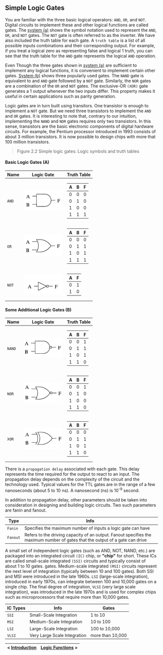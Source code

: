 ## Simple Logic Gates

You are familiar with the three basic logical operators: `AND`, `OR`, and `NOT`. Digital circuits to implement these and other logical functions are called gates. The [system (a)](https://github.com/romuro-pauliv/Introduction-to-Assembly/blob/main/Part%20II%20-%20Computer%20Organization/a3%20-%20Simple%20Logic%20Gates.md#basic-logic-gates-a) shows the symbol notation used to represent the `AND`, `OR`, and `NOT` gates. The `NOT` gate is often referred to as the inverter. We have also included the truth table for each gate. A `truth table` is a list of all possible inputs combinations and their corresponding output. For example, if you treat a logical zero as representing false and logical 1 truth, you can see that the truth table for the `AND` gate represents the logical `AND` operation.

Even Though the three gates shown in [system (a)](https://github.com/romuro-pauliv/Introduction-to-Assembly/blob/main/Part%20II%20-%20Computer%20Organization/a3%20-%20Simple%20Logic%20Gates.md#basic-logic-gates-a) are sufficient to implement any logical functions, it is convenient to implement certain other gates. [System (b)](https://github.com/romuro-pauliv/Introduction-to-Assembly/blob/main/Part%20II%20-%20Computer%20Organization/a3%20-%20Simple%20Logic%20Gates.md#some-additional-logic-gates-b) shows three popularly used gates. The `NAND` gate is equivalent to and `AND` gate followed by a `NOT` gate. Similarly, the `NOR` gates are a combination of the `OR` and `NOT` gates. The exclusive-OR `(XOR)` gate generates a 1 output whenever the two inputs differ. This property makes it useful in certain applications such as parity generation.

Logic gates are in turn built using transitors. One transistor is enough to implement a `NOT` gate. But we need three transistors to implement the `AND` and `OR` gates. It is interesting to note that, contrary to our intuition, implementing the `NAND` and `NOR` gates requires only two transistors. In this sense, transistors are the basic electronic components of digital hardware circuits. For example, the Pentium processor introduced in 1993 consists of about 3 million transistors. It is now possible to design chips with more that 100 million transistors.

> Figure 2.2 Simple logic gates: Logic symbols and truth tables
#### Basic Logic Gates (A)

| Name | Logic Gate | Truth Table |
|------| -----------|-------------|
| `AND` | ![AND Gate](https://github.com/romuro-pauliv/Introduction-to-Assembly/blob/main/Part%20II%20-%20Computer%20Organization/static/AND%20gate.png?raw=true) | <table> <thead>  <tr> <th>A</th> <th>B</th> <th>F</th> <tbody> <tr> <td>0</td> <td>0</td> <td>0</td> </tr> <tr> <td>0</td> <td>1</td> <td>0</td> </tr> <tr> <td>1</td> <td>0</td> <td>0</td> </tr> <tr> <td>1</td> <td>1</td> <td>1</td> </tr> </tbody> </tr> </thead> </table> |
| `OR` | ![OR Gate](https://github.com/romuro-pauliv/Introduction-to-Assembly/blob/main/Part%20II%20-%20Computer%20Organization/static/OR%20gate.png?raw=true) |<table> <thead>  <tr> <th>A</th> <th>B</th> <th>F</th> <tbody> <tr> <td>0</td> <td>0</td> <td>0</td> </tr> <tr> <td>0</td> <td>1</td> <td>1</td> </tr> <tr> <td>1</td> <td>0</td> <td>1</td> </tr> <tr> <td>1</td> <td>1</td> <td>1</td> </tr> </tbody> </tr> </thead> </table>|
| `NOT` | ![NOT Gate](https://github.com/romuro-pauliv/Introduction-to-Assembly/blob/main/Part%20II%20-%20Computer%20Organization/static/NOT%20gate.png?raw=true) | <table> <thead>  <tr> <th>A</th> <th>F</th> <tbody> <tr> <td>0</td> <td>1</td> </tr> <tr> <td>1</td> <td>0</td></tr></tbody> </tr> </thead> </table>|

#### Some Additional Logic Gates (B)

| Name | Logic Gate | Truth Table |
|------| -----------|-------------|
| `NAND` | ![NAND Gate](https://github.com/romuro-pauliv/Introduction-to-Assembly/blob/main/Part%20II%20-%20Computer%20Organization/static/NAND%20gate.png?raw=true) | <table> <thead>  <tr> <th>A</th> <th>B</th> <th>F</th> <tbody> <tr> <td>0</td> <td>0</td> <td>1</td> </tr> <tr> <td>0</td> <td>1</td> <td>1</td> </tr> <tr> <td>1</td> <td>0</td> <td>1</td> </tr> <tr> <td>1</td> <td>1</td> <td>0</td> </tr> </tbody> </tr> </thead> </table> |
| `NOR` | ![NOR Gate](https://github.com/romuro-pauliv/Introduction-to-Assembly/blob/main/Part%20II%20-%20Computer%20Organization/static/NOR%20gate.png?raw=true) | <table> <thead>  <tr> <th>A</th> <th>B</th> <th>F</th> <tbody> <tr> <td>0</td> <td>0</td> <td>1</td> </tr> <tr> <td>0</td> <td>1</td> <td>0</td> </tr> <tr> <td>1</td> <td>0</td> <td>0</td> </tr> <tr> <td>1</td> <td>1</td> <td>0</td> </tr> </tbody> </tr> </thead> </table> |
| `XOR` | ![XOR Gate](https://github.com/romuro-pauliv/Introduction-to-Assembly/blob/main/Part%20II%20-%20Computer%20Organization/static/XOR%20gate.png?raw=true) | <table> <thead>  <tr> <th>A</th> <th>B</th> <th>F</th> <tbody> <tr> <td>0</td> <td>0</td> <td>0</td> </tr> <tr> <td>0</td> <td>1</td> <td>1</td> </tr> <tr> <td>1</td> <td>0</td> <td>1</td> </tr> <tr> <td>1</td> <td>1</td> <td>0</td> </tr> </tbody> </tr> </thead> </table> |

There is a `propagation delay` associated with each gate. This delay represents the time required for the output to react to an input. The propagation delay depends on the complexity of the circuit and the technology used. Typical values for the TTL gates are in the range of a few nanoseconds (about 5 to 10 ns). A nanosecond (ns) is 10<sup>-9</sup> second.

In addition to propagation delay, other parameters should be taken into consideration in designing and building logic circuits. Two such parameters are fanin and fanout.

| Type | Info |
|------|------|
| `Fanin` | Specifies the maximum number of inputs a logic gate can have |
| `Fanout` | Refers to the driving capacity of an output. Fanout specifies the maximum number of gates that the output of a gate can drive |

A small set of independent logic gates (such as AND, NOT, NAND, etc.) are packaged into an integrated circuit `(IC)` chip, or **"chip"** for short. These ICs are called small-scale integrated `(SSI)` circuits and typically consist of about 1 to 10 gates. gates. Medium-scale integrated `(MSI)` circuits represent the next level of integration (typically between 10 and 100 gates). Both SSI and MSI were introduced in the late 1960s. `LSI` (large-scale integration), introduced in early 1970s, can integrate between 100 and 10,000 gates on a single chip. The final degree of integration, `VLSI` (very large scale integration), was introduced in the late 1970s and is used for complex chips such as microprocessors that require more than 10,000 gates.

| IC Types | Info | Gates |
|----------|------|-------|
| `SSI`    | Small-Scale Integration | 1 to 10 |
| `MSI`    | Medium-Scale Integration | 10 to 100 |
| `LSI`    | Large-Scale Integration | 100 to 10,000 |
| `VLSI`   | Very Large Scale Integration | more than 10,000 |
 
| < [Introduction](https://github.com/romuro-pauliv/Introduction-to-Assembly/blob/main/Part%20II%20-%20Computer%20Organization/a2%20-%20Introduction.md) | [Logic Functions](https://github.com/romuro-pauliv/Introduction-to-Assembly/blob/main/Part%20II%20-%20Computer%20Organization/a4%20-%20Logic%20Functions.md) > |
| -|-|